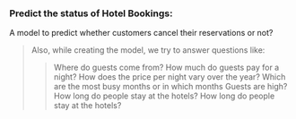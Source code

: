 ### Predict the status of Hotel Bookings:
A model to predict whether customers cancel their reservations or not? 
> Also, while creating the model, we try to answer questions like:
>> Where do guests come from?
>> How much do guests pay for a night?
>> How does the price per night vary over the year?
>> Which are the most busy months or in which months Guests are high?
>> How long do people stay at the hotels?
>> How long do people stay at the hotels?
